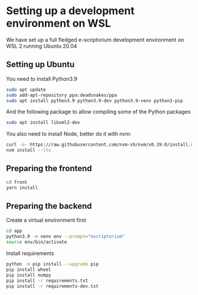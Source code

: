 # Setting up a development environment on WSL

We have set up a full fledged e-scriptorium development environment on WSL 2 running Ubuntu 20.04

## Setting up Ubuntu
You need to install Python3.9

```sh
sudo apt update
sudo add-apt-repository ppa:deadsnakes/ppa
sudo apt install python3.9 python3.9-dev python3.9-venv python3-pip
```

And the following package to allow compiling some of the Python packages

```sh
sudo apt install libxml2-dev
```

You also need to install Node, better do it with nvm:

```sh
curl -o- https://raw.githubusercontent.com/nvm-sh/nvm/v0.39.0/install.sh | bash
nvm install --lts
```

## Preparing the frontend
```sh
cd front
yarn install
```

## Preparing the backend
Create a virtual environment first

```sh
cd app
python3.9 -m venv env --prompt="escriptorium"
source env/bin/activate
```

Install requirements
```sh
python -m pip install --upgrade pip
pip install wheel
pip install numpy
pip install -r requirements.txt
pip install -r requirements-dev.txt
```